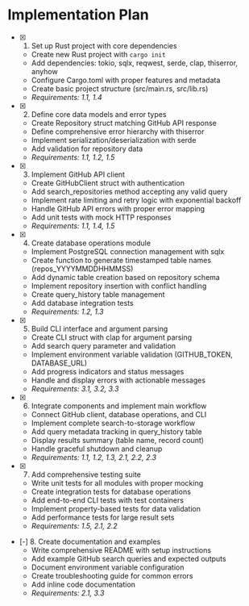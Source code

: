 # Implementation Plan

- [x] 1. Set up Rust project with core dependencies
  - Create new Rust project with `cargo init`
  - Add dependencies: tokio, sqlx, reqwest, serde, clap, thiserror, anyhow
  - Configure Cargo.toml with proper features and metadata
  - Create basic project structure (src/main.rs, src/lib.rs)
  - _Requirements: 1.1, 1.4_

- [x] 2. Define core data models and error types
  - Create Repository struct matching GitHub API response
  - Define comprehensive error hierarchy with thiserror
  - Implement serialization/deserialization with serde
  - Add validation for repository data
  - _Requirements: 1.1, 1.2, 1.5_

- [x] 3. Implement GitHub API client
  - Create GitHubClient struct with authentication
  - Add search_repositories method accepting any valid query
  - Implement rate limiting and retry logic with exponential backoff
  - Handle GitHub API errors with proper error mapping
  - Add unit tests with mock HTTP responses
  - _Requirements: 1.1, 1.4, 1.5_

- [x] 4. Create database operations module
  - Implement PostgreSQL connection management with sqlx
  - Create function to generate timestamped table names (repos_YYYYMMDDHHMMSS)
  - Add dynamic table creation based on repository schema
  - Implement repository insertion with conflict handling
  - Create query_history table management
  - Add database integration tests
  - _Requirements: 1.2, 1.3_

- [x] 5. Build CLI interface and argument parsing
  - Create CLI struct with clap for argument parsing
  - Add search query parameter and validation
  - Implement environment variable validation (GITHUB_TOKEN, DATABASE_URL)
  - Add progress indicators and status messages
  - Handle and display errors with actionable messages
  - _Requirements: 3.1, 3.2, 3.3_

- [x] 6. Integrate components and implement main workflow
  - Connect GitHub client, database operations, and CLI
  - Implement complete search-to-storage workflow
  - Add query metadata tracking in query_history table
  - Display results summary (table name, record count)
  - Handle graceful shutdown and cleanup
  - _Requirements: 1.1, 1.2, 1.3, 2.1, 2.2, 2.3_

- [x] 7. Add comprehensive testing suite
  - Write unit tests for all modules with proper mocking
  - Create integration tests for database operations
  - Add end-to-end CLI tests with test containers
  - Implement property-based tests for data validation
  - Add performance tests for large result sets
  - _Requirements: 1.5, 2.1, 2.2_

- [-] 8. Create documentation and examples
  - Write comprehensive README with setup instructions
  - Add example GitHub search queries and expected outputs
  - Document environment variable configuration
  - Create troubleshooting guide for common errors
  - Add inline code documentation
  - _Requirements: 2.1, 3.3_